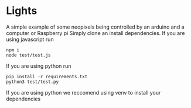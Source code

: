 # Lights

A simple example of some neopixels being controlled by an arduino and a computer or Raspberry pi
Simply clone an install dependencies. If you are using javascript run

```
npm i
node test/test.js
````

If you are using python run

```
pip install -r requirements.txt
python3 test/test.py
```

If you are using python we reccomend using venv to install your dependencies

